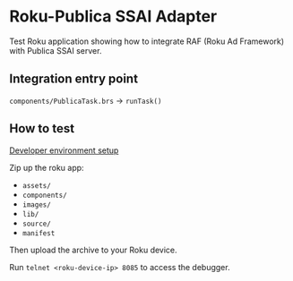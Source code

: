 # Roku-Publica SSAI Adapter

Test Roku application showing how to integrate RAF (Roku Ad Framework) with Publica SSAI server.

## Integration entry point

`components/PublicaTask.brs` -> `runTask()`

## How to test

[Developer environment setup](https://developer.roku.com/docs/developer-program/getting-started/developer-setup.md)

Zip up the roku app:
  - `assets/`
  - `components/`
  - `images/`
  - `lib/`
  - `source/`
  - `manifest`

Then upload the archive to your Roku device.

Run `telnet <roku-device-ip> 8085` to access the debugger.